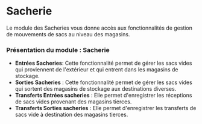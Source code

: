 # Sacherie

Le module des Sacheries vous donne accès aux fonctionnalités de gestion de mouvements de sacs au niveau des magasins.

### **Présentation du module : Sacherie**&#x20;

* **Entrées Sacheries**: Cette fonctionnalité permet de gérer les sacs vides qui proviennent de l'extérieur et qui entrent dans les magasins de stockage.
* **Sorties Sacheries** : Cette fonctionnalité permet de gérer les sacs vides qui sortent des magasins de stockage aux destinations diverses.
* **Transferts Entrées sacheries** : Elle permet d'enregistrer les réceptions de sacs vides provenant des magasins tierces.
* **Transferts Sorties sacheries** : Elle permet d'enregistrer les transferts de sacs vide à destination des magasins tierces.
